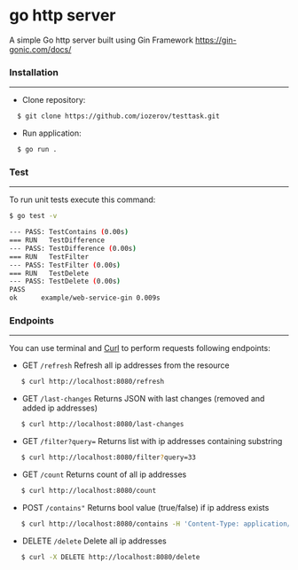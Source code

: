 # go http server
A simple Go http server built using Gin Framework https://gin-gonic.com/docs/

### Installation
-----------------
 - Clone repository:
  ```bash
    $ git clone https://github.com/iozerov/testtask.git
  ```
 - Run application:
  ```bash
    $ go run .
  ```

### Test
--------
To run unit tests execute this command:
```bash
$ go test -v

--- PASS: TestContains (0.00s)
=== RUN   TestDifference
--- PASS: TestDifference (0.00s)
=== RUN   TestFilter
--- PASS: TestFilter (0.00s)
=== RUN   TestDelete
--- PASS: TestDelete (0.00s)
PASS
ok      example/web-service-gin 0.009s
```

### Endpoints
-------------
You can use terminal and [Curl](https://curl.se/) to perform requests following endpoints:
 - GET `/refresh`
 Refresh all ip addresses from the resource
 ```bash
    $ curl http://localhost:8080/refresh
 ```
 - GET `/last-changes`
 Returns JSON with last changes (removed and added ip addresses)
 ```bash
    $ curl http://localhost:8080/last-changes
 ```
 - GET `/filter?query=`
  Returns list with ip addresses containing substring
 ```bash
    $ curl http://localhost:8080/filter?query=33
 ```
 - GET `/count`
 Returns count of all ip addresses
 ```bash
    $ curl http://localhost:8080/count
 ```
 - POST `/contains"`
 Returns bool value (true/false) if ip address exists
 ```bash
    $ curl http://localhost:8080/contains -H 'Content-Type: application/json' -d '{"ip_address": "74.82.204.124"}'
 ```
- DELETE `/delete`
 Delete all ip addresses
 ```bash
    $ curl -X DELETE http://localhost:8080/delete
 ```

